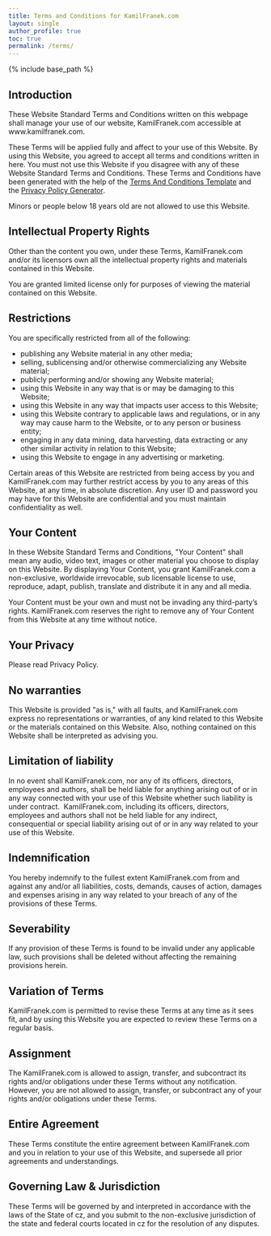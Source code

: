 ```yaml
---
title: Terms and Conditions for KamilFranek.com
layout: single
author_profile: true
toc: true
permalink: /terms/
---
```

{% include base_path %}

## Introduction
  
<p>These Website Standard Terms and Conditions written on this webpage shall manage your use of our website, KamilFranek.com accessible at www.kamilfranek.com.</p>

<p>These Terms will be applied fully and affect to your use of this Website. By using this Website, you agreed to accept all terms and conditions written in here. You must not use this Website if you disagree with any of these Website Standard Terms and Conditions. These Terms and Conditions have been generated with the help of the <a href="https://www.termsandcondiitionssample.com">Terms And Conditions Template</a> and the <a href="https://www.privacypolicygenerator.org">Privacy Policy Generator</a>.</p>

<p>Minors or people below 18 years old are not allowed to use this Website.</p>

## Intellectual Property Rights

<p>Other than the content you own, under these Terms, KamilFranek.com and/or its licensors own all the intellectual property rights and materials contained in this Website.</p>

<p>You are granted limited license only for purposes of viewing the material contained on this Website.</p>

## Restrictions

<p>You are specifically restricted from all of the following:</p>

<ul>
    <li>publishing any Website material in any other media;</li>
    <li>selling, sublicensing and/or otherwise commercializing any Website material;</li>
    <li>publicly performing and/or showing any Website material;</li>
    <li>using this Website in any way that is or may be damaging to this Website;</li>
    <li>using this Website in any way that impacts user access to this Website;</li>
    <li>using this Website contrary to applicable laws and regulations, or in any way may cause harm to the Website, or to any person or business entity;</li>
    <li>engaging in any data mining, data harvesting, data extracting or any other similar activity in relation to this Website;</li>
    <li>using this Website to engage in any advertising or marketing.</li>
</ul>

<p>Certain areas of this Website are restricted from being access by you and KamilFranek.com may further restrict access by you to any areas of this Website, at any time, in absolute discretion. Any user ID and password you may have for this Website are confidential and you must maintain confidentiality as well.</p>

## Your Content

<p>In these Website Standard Terms and Conditions, "Your Content" shall mean any audio, video text, images or other material you choose to display on this Website. By displaying Your Content, you grant KamilFranek.com a non-exclusive, worldwide irrevocable, sub licensable license to use, reproduce, adapt, publish, translate and distribute it in any and all media.</p>

<p>Your Content must be your own and must not be invading any third-party’s rights. KamilFranek.com reserves the right to remove any of Your Content from this Website at any time without notice.</p>

## Your Privacy

<p>Please read Privacy Policy.</p>

## No warranties

<p>This Website is provided "as is," with all faults, and KamilFranek.com express no representations or warranties, of any kind related to this Website or the materials contained on this Website. Also, nothing contained on this Website shall be interpreted as advising you.</p>

## Limitation of liability

<p>In no event shall KamilFranek.com, nor any of its officers, directors, employees and authors, shall be held liable for anything arising out of or in any way connected with your use of this Website whether such liability is under contract.  KamilFranek.com, including its officers, directors, employees and authors shall not be held liable for any indirect, consequential or special liability arising out of or in any way related to your use of this Website.</p>

## Indemnification

<p>You hereby indemnify to the fullest extent KamilFranek.com from and against any and/or all liabilities, costs, demands, causes of action, damages and expenses arising in any way related to your breach of any of the provisions of these Terms.</p>

## Severability

<p>If any provision of these Terms is found to be invalid under any applicable law, such provisions shall be deleted without affecting the remaining provisions herein.</p>

## Variation of Terms

<p>KamilFranek.com is permitted to revise these Terms at any time as it sees fit, and by using this Website you are expected to review these Terms on a regular basis.</p>

## Assignment

<p>The KamilFranek.com is allowed to assign, transfer, and subcontract its rights and/or obligations under these Terms without any notification. However, you are not allowed to assign, transfer, or subcontract any of your rights and/or obligations under these Terms.</p>

## Entire Agreement
    
<p>These Terms constitute the entire agreement between KamilFranek.com and you in relation to your use of this Website, and supersede all prior agreements and understandings.</p>

## Governing Law & Jurisdiction

<p>These Terms will be governed by and interpreted in accordance with the laws of the State of cz, and you submit to the non-exclusive jurisdiction of the state and federal courts located in cz for the resolution of any disputes.</p>


